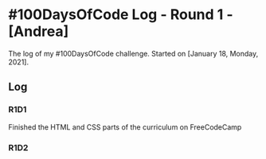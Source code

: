 # #100DaysOfCode Log - Round 1 - [Andrea]

The log of my #100DaysOfCode challenge. Started on [January 18, Monday, 2021].

## Log

### R1D1 
Finished the HTML and CSS parts of the curriculum on FreeCodeCamp

### R1D2
